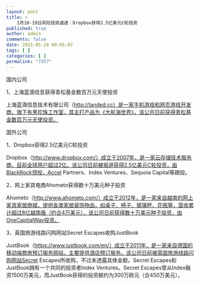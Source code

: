 ```yaml
---
layout: post
title: >
    1月18-19日风险投资速递：Dropbox获得2.5亿美元C轮投资
published: true
author: admin
comments: false
date: 2015-05-20 09:05:07
tags: [ ]
categories: [ ]
permalink: "7357"
---
```



国内公司

1、上海蓝滴信息获得青松基金数百万元天使投资

上海蓝滴信息技术有限公司（http://landed.cc）是一家手机游戏和网页游戏开发商，旗下有黑珍珠工作室，其主打产品为《大航海世界》，该公司日前获得青松基金数百万元天使投资。

国外公司

1、Dropbox获得2.5亿美元C轮投资

Dropbox（http://www.dropbox.com/）成立于2007年，是一家云存储技术服务商，目前全球用户超过2亿。该公司日前被报道获得2.5亿美元C轮投资，由BlackRock领投，Accel Partners、Index Ventures、Sequoia Capital等跟投。

2、网上家具电商Ahometo获得数十万美元种子投资

Ahometo（http://www.ahometo.com/）成立于2012年，是一家来自越南的网上家具家居商城，提供各类家居装饰物品，如桌子、椅子、玻璃杯、花瓶等，营收累计超过8亿越南盾（约合4万美元），该公司日前获得数十万美元种子投资，由OneCapitalWay投资。

3、英国旅游线路闪购网站Secret Escapes收购JustBook

JustBook（https://www.justbook.com/en/）成立于2011年，是一家来自德国的移动端商旅预订服务网站，主要提供酒店预订服务。该公司日前被英国旅游线路闪购网站Secret Escapes所收购，不过未透露具体金额。Secret Escapes和JustBook拥有一个共同的投资者Index Ventures。Secret Escapes曾从Index融资1500万美元，而JustBook获得的投资额约为300万欧元（合450万美元）。